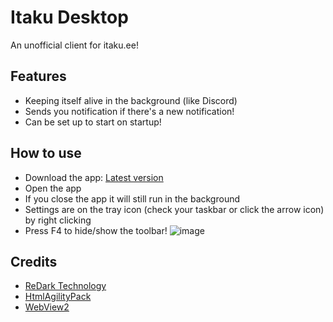 # Itaku Desktop
An unofficial client for itaku.ee!

## Features
- Keeping itself alive in the background (like Discord)
- Sends you notification if there's a new notification!
- Can be set up to start on startup!

## How to use
- Download the app: [Latest version](https://github.com/ReDarkTechnology/Itaku-Desktop/releases/latest)
- Open the app
- If you close the app it will still run in the background
- Settings are on the tray icon (check your taskbar or click the arrow icon) by right clicking
- Press F4 to hide/show the toolbar!
![image](https://github.com/ReDarkTechnology/Itaku-Desktop/assets/53262904/8c58de35-ffbb-44d1-89aa-7d83c93dd837)

## Credits
- [ReDark Technology](https://github.com/ReDarkTechnology)
- [HtmlAgilityPack](https://github.com/zzzprojects/html-agility-pack)
- [WebView2](https://developer.microsoft.com/en-us/microsoft-edge/webview2/)
